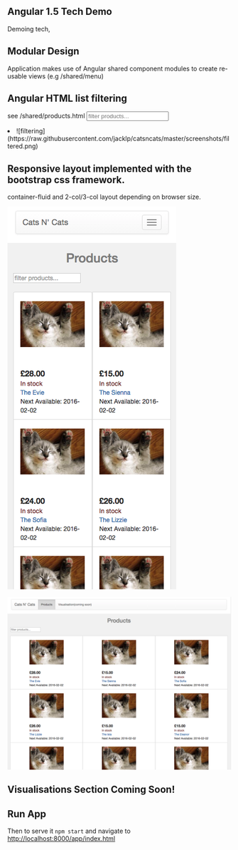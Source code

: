 ## Angular 1.5 Tech Demo

Demoing tech,

## Modular Design

Application makes use of Angular shared component modules to create re-usable views (e.g /shared/menu)


## Angular HTML list filtering

see /shared/products.html
<input type="search" ng-model="q" placeholder="filter products..." aria-label="filter products" />
<li class="col-xs-6 col-md-4 animate-repeat product-container list-group-item" ng-repeat="product in products | filter:q as results">
![filtering](https://raw.githubusercontent.com/jacklp/catsncats/master/screenshots/filtered.png)


## Responsive layout implemented with the bootstrap css framework.

container-fluid and 2-col/3-col layout depending on browser size.

![2-col layout](https://raw.githubusercontent.com/jacklp/catsncats/master/screenshots/2col.png)

![3-col layout](https://raw.githubusercontent.com/jacklp/catsncats/master/screenshots/3col.png)

## Visualisations Section Coming Soon!


## Run App

Then to serve it `npm start` and navigate to [http://localhost:8000/app/index.html](http://localhost:8000/app/index.html)
